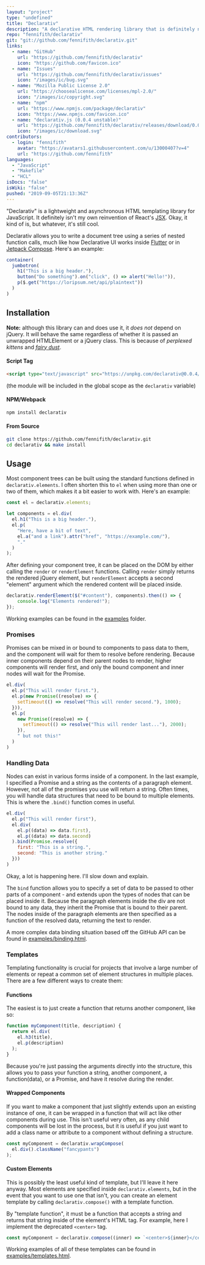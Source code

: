 ```yaml
---
layout: "project"
type: "undefined"
title: "Declarativ"
description: "A declarative HTML rendering library that is definitely not JSX."
repo: "fennifith/declarativ"
git: "git://github.com/fennifith/declarativ.git"
links: 
  - name: "GitHub"
    url: "https://github.com/fennifith/declarativ"
    icon: "https://github.com/favicon.ico"
  - name: "Issues"
    url: "https://github.com/fennifith/declarativ/issues"
    icon: "/images/ic/bug.svg"
  - name: "Mozilla Public License 2.0"
    url: "https://choosealicense.com/licenses/mpl-2.0/"
    icon: "/images/ic/copyright.svg"
  - name: "npm"
    url: "https://www.npmjs.com/package/declarativ"
    icon: "https://www.npmjs.com/favicon.ico"
  - name: "declarativ.js (0.0.4 unstable)"
    url: "https://github.com/fennifith/declarativ/releases/download/0.0.4/declarativ.js"
    icon: "/images/ic/download.svg"
contributors: 
  - login: "fennifith"
    avatar: "https://avatars1.githubusercontent.com/u/13000407?v=4"
    url: "https://github.com/fennifith"
languages: 
  - "JavaScript"
  - "Makefile"
  - "HCL"
isDocs: "false"
isWiki: "false"
pushed: "2019-09-05T21:13:36Z"
---
```


"Declarativ" is a lightweight and asynchronous HTML templating library for JavaScript. It definitely isn't my own reinvention of React's [JSX](https://reactjs.org/docs/introducing-jsx.html). Okay, it kind of is, but whatever, it's still cool.

Declarativ allows you to write a document tree using a series of nested function calls, much like how Declarative UI works inside [Flutter](https://flutter.dev/docs/get-started/flutter-for/declarative#how-to-change-ui-in-a-declarative-framework) or in [Jetpack Compose](https://developer.android.com/jetpack/compose). Here's an example:

```js
container(
  jumbotron(
    h1("This is a big header."),
    button("Do something").on("click", () => alert("Hello!")),
    p($.get("https://loripsum.net/api/plaintext"))
  )
)
```

## Installation

**Note:** although this library can and does use it, it _does not_ depend on jQuery. It will behave the same regardless of whether it is passed an unwrapped HTMLElement or a jQuery class. This is because of _perplexed kittens_ and [_fairy dust_](./src/util/dom-wrapper.js).

#### Script Tag

```html
<script type="text/javascript" src="https://unpkg.com/declarativ@0.0.4/dist/declarativ.js"></script>
```

(the module will be included in the global scope as the `declarativ` variable)

#### NPM/Webpack

```sh
npm install declarativ
```

#### From Source

```sh
git clone https://github.com/fennifith/declarativ.git
cd declarativ && make install
```

## Usage

Most component trees can be built using the standard functions defined in `declarativ.elements`. I often shorten this to `el` when using more than one or two of them, which makes it a bit easier to work with. Here's an example:

```js
const el = declarativ.elements;

let components = el.div(
  el.h1("This is a big header."),
  el.p(
    "Here, have a bit of text",
    el.a("and a link").attr("href", "https://example.com/"),
    "."
  )
);
```

After defining your component tree, it can be placed on the DOM by either calling the `render` or `renderElement` functions. Calling `render` simply returns the rendered jQuery element, but `renderElement` accepts a second "element" argument which the rendered content will be placed inside.

```js
declarativ.renderElement($("#content"), components).then(() => {
    console.log("Elements rendered!");
});
```

Working examples can be found in the [examples](https://github.com/fennifith/declarativ/blob/master/../../tree/master/examples/) folder.

### Promises

Promises can be mixed in or bound to components to pass data to them, and the component will wait for them to resolve before rendering. Because inner components depend on their parent nodes to render, higher components will render first, and only the bound component and inner nodes will wait for the Promise.

```js
el.div(
  el.p("This will render first."),
  el.p(new Promise((resolve) => {
    setTimeout(() => resolve("This will render second."), 1000);
  })),
  el.p(
    new Promise((resolve) => {
      setTimeout(() => resolve("This will render last..."), 2000);
    }),
    " but not this!"
  )
)
```

### Handling Data

Nodes can exist in various forms inside of a component. In the last example, I specified a Promise and a string as the contents of a paragraph element. However, not all of the promises you use will return a string. Often times, you will handle data structures that need to be bound to multiple elements. This is where the `.bind()` function comes in useful.

```js
el.div(
  el.p("This will render first"),
  el.div(
    el.p((data) => data.first),
    el.p((data) => data.second)
  ).bind(Promise.resolve({
    first: "This is a string.",
    second: "This is another string."
  }))
)
```

Okay, a lot is happening here. I'll slow down and explain.

The `bind` function allows you to specify a set of data to be passed to other parts of a component - and extends upon the types of nodes that can be placed inside it. Because the paragraph elements inside the div are not bound to any data, they inherit the Promise that is bound to their parent. The nodes inside of the paragraph elements are then specified as a function of the resolved data, returning the text to render.

A more complex data binding situation based off the GitHub API can be found in [examples/binding.html](./examples/binding.html).

### Templates

Templating functionality is crucial for projects that involve a large number of elements or repeat a common set of element structures in multiple places. There are a few different ways to create them:

#### Functions

The easiest is to just create a function that returns another component, like so:

```js
function myComponent(title, description) {
  return el.div(
    el.h3(title),
    el.p(description)
  );
}
```

Because you're just passing the arguments directly into the structure, this allows you to pass your function a string, another component, a function(data), or a Promise, and have it resolve during the render.

#### Wrapped Components

If you want to make a component that just slightly extends upon an existing instance of one, it can be wrapped in a function that will act like other components during use. This isn't useful very often, as any child components will be lost in the process, but it is useful if you just want to add a class name or attribute to a component without defining a structure.

```js
const myComponent = declarativ.wrapCompose(
  el.div().className("fancypants")
);
``` 

#### Custom Elements

This is possibly the least useful kind of template, but I'll leave it here anyway. Most elements are specified inside `declarativ.elements`, but in the event that you want to use one that isn't, you can create an element template by calling `declarativ.compose()` with a template function.

By "template function", it must be a function that accepts a string and returns that string inside of the element's HTML tag. For example, here I implement the deprecated `<center>` tag.

```js
const myComponent = declarativ.compose((inner) => `<center>${inner}</center>`);
```

Working examples of all of these templates can be found in [examples/templates.html](./examples/templates.html). 
